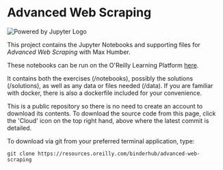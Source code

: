 # Advanced Web Scraping

![Powered by Jupyter Logo](https://cdn.oreillystatic.com/images/icons/powered_by_jupyter.png)

This project contains the Jupyter Notebooks and supporting files for _Advanced Web Scraping_ with Max Humber. 

These notebooks can be run on the O'Reilly Learning Platform [here](https://learning.oreilly.com/jupyter-notebooks/~/${NOTEBOOK_FPID}).

It contains both the exercises (/notebooks), possibly the solutions (/solutions), as well as any data or files needed (/data). If you are familiar with docker, there is also a dockerfile included for your convenience. 

This is a public repository so there is no need to create an account to download its contents. To download the source code from this page, click the 'Cloud' icon on the top right hand, above where the latest commit is detailed.

To download via git from your preferred terminal application, type:

```git clone https://resources.oreilly.com/binderhub/advanced-web-scraping```
